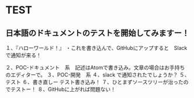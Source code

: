 # TEST
## 日本語のドキュメントのテストを開始してみますー！
１、『ハローワールド！』
・これを書き込んで、GitHubにアップすると　Slackで通知が来る！

２、POC-ドキュメント　系　記述はAtomで書き込み。文章の場合はお手持ちのエディターで。
３、POC-開発　系
４、slack で通知されたでしょうか？
５、テスト
６、書き直しー テスト書き込み！
７、ひとまずソースツリーが治ったのでテストー！
８、GitHubに上がれば問題ない！
